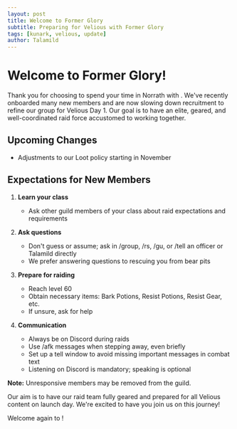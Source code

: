 ```yaml
---
layout: post
title: Welcome to Former Glory
subtitle: Preparing for Velious with Former Glory
tags: [kunark, velious, update]
author: Talamild
---
```


# Welcome to Former Glory!

Thank you for choosing to spend your time in Norrath with <Former Glory>. We've recently onboarded many new members and are now slowing down recruitment to refine our group for Velious Day 1. Our goal is to have an elite, geared, and well-coordinated raid force accustomed to working together.

## Upcoming Changes

- Adjustments to our Loot policy starting in November

## Expectations for New Members

1. **Learn your class**
   - Ask other guild members of your class about raid expectations and requirements

2. **Ask questions**
   - Don't guess or assume; ask in /group, /rs, /gu, or /tell an officer or Talamild directly
   - We prefer answering questions to rescuing you from bear pits

3. **Prepare for raiding**
   - Reach level 60
   - Obtain necessary items: Bark Potions, Resist Potions, Resist Gear, etc.
   - If unsure, ask for help

4. **Communication**
   - Always be on Discord during raids
   - Use /afk messages when stepping away, even briefly
   - Set up a tell window to avoid missing important messages in combat text
   - Listening on Discord is mandatory; speaking is optional

**Note:** Unresponsive members may be removed from the guild.

Our aim is to have our raid team fully geared and prepared for all Velious content on launch day. We're excited to have you join us on this journey!

Welcome again to <Former Glory>!